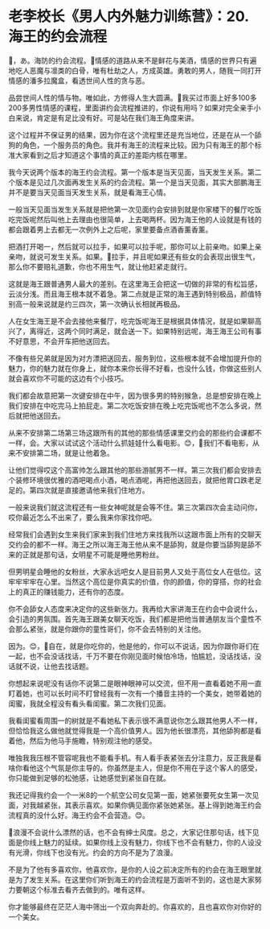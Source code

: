 # 老李校长《男人内外魅力训练营》：20.海王的约会流程

🎼，あ。海防的约会流程。🎼情感的道路从来不是鲜花与美酒，情感的世界只有遍地吃人恶魔与凛类的白骨，唯有杜劫之人，方成英雄。勇敢的男人，随我一同打开情感的潘多拉魔盒，看透世间人性的贪与恶。

品尝世间人性的情与物。唯如此，方修得人生大圆满。🎼我买过市面上好多100多200多男性情感的课程，里面讲约会流程推进的，你说有用吗？如果对完全亲手小白来说，肯定是有足比没有好。可是站在我们海王角度来讲。

这个过程并不保证男的结果，因为你在这个流程里还是充当地位，还是在从一个舔狗的角色，一个服务员的角色。我并有海王的流程来比较。因为只有海王的那个标准大家看到之后才知道这个事情的真正的差距内核在哪里。

我今天说两个版本的海王约会流程。第一个版本是当天见面，当天发生关系。第二个版本是见过几次面再发生关系的约会流程。第一个是当天见面，其实大部鹏海王并不是要当天见面当天发生关系，就是看海王心情。

一般当天见面当发生关系就是把他第一次见面约会安排到就是你家楼下的餐厅吃饭吃完饭呢然后叫他上去理由也很简单，上去喝两杯。因为海王他的人设就是有钱的都会跟着男上去都无一次例外上之后呢，家里要备点酒香薰香薰。

把酒打开喝一，然后就可以拉手，如果可以拉手呢，那你可以上前亲吻。如果上亲亲吻，就说可发生关系。如果。🎼拉手，并且呢如果还有些女的会表现出很生气，那么你不要赔礼道歉，你也不用生气，就让他赶紧走就行。

这就是海王跟普通男人最大的差别。在这里海王会把这一切做的非常的有松旨感，云淡分浅。而且海王根本就不着急。第二点就是正常的海王遇到特别极品，颜值特别高一般来说就是约三四次，第一次确认长相就再极品。

人在女生海王是不会去接他来餐厅，吃完饭呢海王是根据具体情况，就是如果聊高兴了，离得近，这两个同时满足，就会送一下。如果特别远呢，海王海王公司有事不好意思，不会开车把他送回去。

不像有些兄弟就是因为对方漂把送回去，服务到位，这些根本就不会增加提升你的魅力，你的魅力就在你身上，就你本来你长得不好看，也没什么钱，你做这些别人就会喜欢你不可能的这边有个小技巧。

我们都会故意把第一次键安排在中午，因为很多男的特别猴急，总是想安排在晚上我们安排在中吃完马上拍屁走。第二次吃饭安排在晚上吃完饭呢也不怎么多说，然后就把他送回去。

从来不安排第二场第三场这跟所有的其他的那些情感课里交约会的那些约会课都不一样，会。大家以试试这个活动什么抓娃娃什么看电影。😊，🎼我们不看电影，从来不安排第二场，就是让他着急。

让他们觉得哎这个高富帅怎么跟其他的那些游腻男不一样。第三次我们都会安排去个装修环境很优雅的酒吧喝点小酒，喝点酒呢，再把他送回去，就把他胃口跌老足足的。第四次就是直接邀请他来我们住地方。

一般来说我们就这流程还有一些女神呢就是会等不住。第三次第四次会主动问你，哎你最近怎么不出来了，要么我来你家找你吧。

经常我们会遇到女生来我们家来到我们住地方来找我所以这跟市面上所有的交聊天交约会的都不一样。海王之所以海王海王他从来不是舔狗，就是你要当舔狗是舔不来的正就是那句话，女明星不可能是睡他男粉丝。

但男明星会睡他的女粉丝，大家永远吧女人是目前男人又处于高位女人在低位。这牢牢牢牢在心里。当然这个高位是你真实的价值，你的颜值，你的穿搭，你的社会上的真正的赚钱能力，还有你的态度。

你不会舔女人态度来决定你的这些新张力。我再给大家讲海王在约会中会说什么，会引造的男氛围。首先海王跟美女聊天吃饭，我们都是把他当普通朋友当个童性不会那么紧张，就是你跟你的童性哥们，你不会去特别的关注他。

因为。😊，🎼自在，就是你吃你的，他是他的，你可以不说话，因为你跟你哥们在一起，也不会没话找话，千万不要在你刚见面时候怕冷场，怕尴尬，没话找话，没话就不说，让他去找话题。

你想起来说呢没有话你不说第二是眼神眼神可以交流，但不用一直看着她不用一直盯着她，也可以长时间不盯曾经我有一次有一个播音主持的一个美女，她带着她的闺蜜，我就全程没有看头看闺蜜。第二次我们见面。

我看闺蜜看周围一的树就是不看她私下表示很不满意说你怎么跟其他男人不一样，但恰恰我这么做他就觉得我是一个高价值男人。因为他长很漂亮，其他舔狗都是看着他，然后为他马手施瞻，特别观注他的感受。

唯独我我压根不管容呢我也不能看手机。有人看手表紧张去分注意力，反正我是看啥你看他这个气氛是你主导的。你虽然是主人，但是你不用在乎这个客人的感受，你只能做到足够的松弛感，让她感觉到紧张自在就。

我还记得我约会一个一米8的一个航空公司女见第一面，她紧张要死女生第一次见面，对我越紧张，其表示喜欢。如果你俩见面你紧张她紧张。基上得到她海王约会流程真的没什么好。海王约会不会营造。😊。

🎼浪漫不会说什么漂然的话，也不会有绅士风度。总之，大家记住那句话，线下见面是你线上魅力的延续。如果你线上没有魅力，你线下也不会有魅力，你的人设没有光滑，你线下也没有光。约会的方向不是为了浪漫。

不是为了他有多喜欢你，他喜欢你，是你的人设之前决定所有的约会在海王眼里就是为了发生关系。在这里你们听到海王的约会流程是万面听不到的，这也是大家努力要朝这个标准去看齐去做到的。唯有这样。

你才能够最终在茫茫人海中筛出一个双向奔赴的。你喜欢的，且也喜欢你对你好的一个美女。